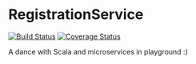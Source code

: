 # RegistrationService
[![Build Status](https://travis-ci.org/dawidkotarba/RegistrationService.svg?branch=master)](https://travis-ci.org/dawidkotarba/RegistrationService)
[![Coverage Status](https://coveralls.io/repos/github/dawidkotarba/RegistrationService/badge.svg?branch=master)](https://coveralls.io/github/dawidkotarba/RegistrationService?branch=master)

A dance with Scala and microservices in playground :)
